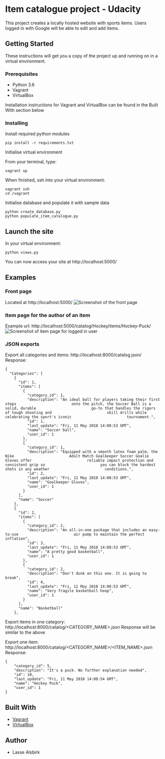 # Item catalogue project - Udacity

This project creates a locally hosted website with sports items. Users logged in with Google will be able to edit and add items.

## Getting Started

These instructions will get you a copy of the project up and running on in a virtual environment.

### Prerequisites

* Python 3.6
* Vagrant
* VirtualBox

Installation instructions for Vagrant and VirtualBox can be found in the Built With section below

### Installing

Install required python modules
```
pip install -r requirements.txt
```

Initialise virtual environment

From your terminal, type:
```
vagrant up
```
When finished, ssh into your virtual environment:

```
vagrant ssh
cd /vagrant
```

Initialise database and populate it with sample data
```
python create_database.py
python populate_item_catalogue.py
```

## Launch the site

In your virtual environment:
```
python views.py
```
You can now access your site at http://localhost:5000/

## Examples

### Front page
Located at http://localhost:5000/
![Screenshot of the front page](https://i.gyazo.com/5050a7363dd2725873df16190f9e5c9c.jpg)

### Item page for the author of an item
Example url: http://localhost:5000/catalog/Hockey/items/Hockey-Puck/
![Screenshot of item page for logged in user](https://i.gyazo.com/ac566abce102bf7f07a1aeca0f982f49.jpg)

### JSON exports
Export all categories and items:
http://localhost:8000/catalog.json/
Response:
```
{
  "Categories": [
    {
      "id": 1,
      "items": [
        {
          "category_id": 1,
          "description": "An ideal ball for players taking their first steps                         onto the pitch, the Soccer Ball is a solid, durable                         go-to that handles the rigors of tough shooting and                         skill drills while celebrating the sport's iconic                         tournament.",
          "id": 1,
          "last_update": "Fri, 11 May 2018 14:08:53 GMT",
          "name": "Soccer ball",
          "user_id": 1
        },
        {
          "category_id": 1,
          "description": "Equipped with a smooth latex foam palm, the Nike                         Adult Match Goalkeeper Soccer Goalie Gloves offer                         reliable impact protection and consistent grip so                         you can block the hardest shots in any weather                         conditions.",
          "id": 2,
          "last_update": "Fri, 11 May 2018 14:08:53 GMT",
          "name": "Goalkeeper Gloves",
          "user_id": 1
        }
      ],
      "name": "Soccer"
    },
    {
      "id": 2,
      "items": [
        {
          "category_id": 2,
          "description": "An all-in-one package that includes an easy-to-use                         air pump to maintain the perfect inflation",
          "id": 3,
          "last_update": "Fri, 11 May 2018 14:08:53 GMT",
          "name": "A pretty good basketball",
          "user_id": 1
        },
        {
          "category_id": 2,
          "description": "Don't dunk on this one. It is going to break",
          "id": 4,
          "last_update": "Fri, 11 May 2018 14:08:53 GMT",
          "name": "Very fragile basketball hoop",
          "user_id": 1
        }
      ],
      "name": "Basketball"
    },
```

Export items in one category:
http://localhost:8000/catalog/<CATEGORY_NAME>.json
Response will be similar to the above

Export one item:
http://localhost:8000/catalog/<CATEGORY_NAME>/<ITEM_NAME>.json
Response:
```
{
    "category_id": 5,
    "description": "It's a puck. No further explanation needed",
    "id": 10,
    "last_update": "Fri, 11 May 2018 14:08:54 GMT",
    "name": "Hockey Puck",
    "user_id": 1
}
```

## Built With

* [Vagrant](https://www.vagrantup.com/)
* [VirtualBox](https://www.virtualbox.org/wiki/Downloads)

## Author

* Lasse Alsbirk

